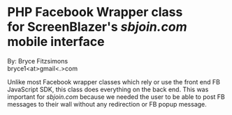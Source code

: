 # PHP Facebook Wrapper class<br>for ScreenBlazer's _sbjoin.com_ mobile interface
By: Bryce Fitzsimons<br>
bryce1&lt;at&gt;gmail&lt;.&gt;com

Unlike most Facebook wrapper classes which rely or use the front end FB JavaScript SDK, this class does everything on the back end. This was important for _sbjoin.com_ because we needed the user to be able to post FB messages to their wall without any redirection or FB popup message.

